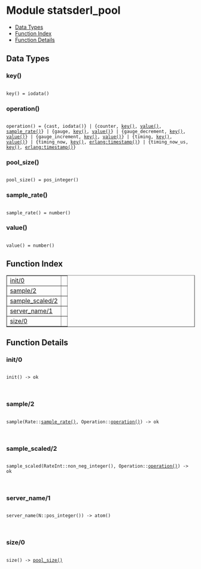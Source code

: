

# Module statsderl_pool #
* [Data Types](#types)
* [Function Index](#index)
* [Function Details](#functions)

<a name="types"></a>

## Data Types ##




### <a name="type-key">key()</a> ###


<pre><code>
key() = iodata()
</code></pre>




### <a name="type-operation">operation()</a> ###


<pre><code>
operation() = {cast, iodata()} | {counter, <a href="#type-key">key()</a>, <a href="#type-value">value()</a>, <a href="#type-sample_rate">sample_rate()</a>} | {gauge, <a href="#type-key">key()</a>, <a href="#type-value">value()</a>} | {gauge_decrement, <a href="#type-key">key()</a>, <a href="#type-value">value()</a>} | {gauge_increment, <a href="#type-key">key()</a>, <a href="#type-value">value()</a>} | {timing, <a href="#type-key">key()</a>, <a href="#type-value">value()</a>} | {timing_now, <a href="#type-key">key()</a>, <a href="erlang.md#type-timestamp">erlang:timestamp()</a>} | {timing_now_us, <a href="#type-key">key()</a>, <a href="erlang.md#type-timestamp">erlang:timestamp()</a>}
</code></pre>




### <a name="type-pool_size">pool_size()</a> ###


<pre><code>
pool_size() = pos_integer()
</code></pre>




### <a name="type-sample_rate">sample_rate()</a> ###


<pre><code>
sample_rate() = number()
</code></pre>




### <a name="type-value">value()</a> ###


<pre><code>
value() = number()
</code></pre>

<a name="index"></a>

## Function Index ##


<table width="100%" border="1" cellspacing="0" cellpadding="2" summary="function index"><tr><td valign="top"><a href="#init-0">init/0</a></td><td></td></tr><tr><td valign="top"><a href="#sample-2">sample/2</a></td><td></td></tr><tr><td valign="top"><a href="#sample_scaled-2">sample_scaled/2</a></td><td></td></tr><tr><td valign="top"><a href="#server_name-1">server_name/1</a></td><td></td></tr><tr><td valign="top"><a href="#size-0">size/0</a></td><td></td></tr></table>


<a name="functions"></a>

## Function Details ##

<a name="init-0"></a>

### init/0 ###

<pre><code>
init() -&gt; ok
</code></pre>
<br />

<a name="sample-2"></a>

### sample/2 ###

<pre><code>
sample(Rate::<a href="#type-sample_rate">sample_rate()</a>, Operation::<a href="#type-operation">operation()</a>) -&gt; ok
</code></pre>
<br />

<a name="sample_scaled-2"></a>

### sample_scaled/2 ###

<pre><code>
sample_scaled(RateInt::non_neg_integer(), Operation::<a href="#type-operation">operation()</a>) -&gt; ok
</code></pre>
<br />

<a name="server_name-1"></a>

### server_name/1 ###

<pre><code>
server_name(N::pos_integer()) -&gt; atom()
</code></pre>
<br />

<a name="size-0"></a>

### size/0 ###

<pre><code>
size() -&gt; <a href="#type-pool_size">pool_size()</a>
</code></pre>
<br />

